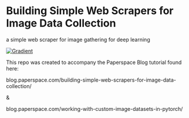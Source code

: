 # Building Simple Web Scrapers for Image Data Collection

a simple web scraper for image gathering for deep learning

[![Gradient](https://assets.paperspace.io/img/gradient-badge.svg)](https://console.paperspace.com/github/gradient-ai/simple-web-scraper?machine=FreeGPU)

This repo was created to accompany the Paperspace Blog tutorial found here:

blog.paperspace.com/building-simple-web-scrapers-for-image-data-collection/

&

blog.paperspace.com/working-with-custom-image-datasets-in-pytorch/
